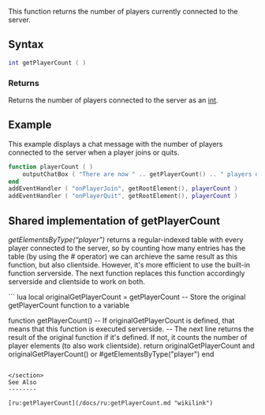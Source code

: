 This function returns the number of players currently connected to the server.

Syntax
------

``` lua
int getPlayerCount ( )
```

### Returns

Returns the number of players connected to the server as an [int](/docs/int.md "wikilink").

Example
-------

This example displays a chat message with the number of players connected to the server when a player joins or quits.

``` lua
function playerCount ( )
    outputChatBox ( "There are now " .. getPlayerCount() .. " players on this server!" )
end
addEventHandler ( "onPlayerJoin", getRootElement(), playerCount )
addEventHandler ( "onPlayerQuit", getRootElement(), playerCount )
```

Shared implementation of getPlayerCount
---------------------------------------

*getElementsByType(“player”)* returns a regular-indexed table with every player connected to the server, so by counting how many entries has the table (by using the *\#* operator) we can archieve the same result as this function, but also clientside. However, it's more efficient to use the built-in function serverside. The next function replaces this function accordingly serverside and clientside to work on both.

<section name="Shared (client and server)" class="both" show="true">
``` lua
local originalGetPlayerCount = getPlayerCount -- Store the original getPlayerCount function to a variable

function getPlayerCount()
    -- If originalGetPlayerCount is defined, that means that this function is executed serverside.
    -- The next line returns the result of the original function if it's defined. If not, it counts the number of player elements (to also work clientside).
    return originalGetPlayerCount and originalGetPlayerCount() or #getElementsByType("player")
end
```

</section>
See Also
--------

[ru:getPlayerCount](/docs/ru:getPlayerCount.md "wikilink")
